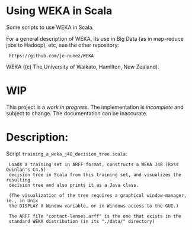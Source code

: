 # Using WEKA in Scala

Some scripts to use WEKA in Scala.

For a general description of WEKA, its use in Big Data (as in map-reduce jobs to Hadoop), etc, see the other repository:

     https://github.com/je-nunez/WEKA

WEKA ((c) The University of Waikato, Hamilton, New Zealand).

# WIP

This project is a *work in progress*. The implementation is *incomplete* and subject to change. The documentation can be inaccurate.

# Description:

Script `training_a_weka_j48_decision_tree.scala`:

     Loads a training set in ARFF format, constructs a WEKA J48 (Ross Quinlan's C4.5)
     decision tree in Scala from this training set, and visualizes the resulting
     decision tree and also prints it as a Java class.

     (The visualization of the tree requires a graphical window-manager, ie., in Unix
     the DISPLAY X Window variable, or in Windows access to the GUI.)

     The ARFF file "contact-lenses.arff" is the one that exists in the
     standard WEKA distribution (in its "./data/" directory)

